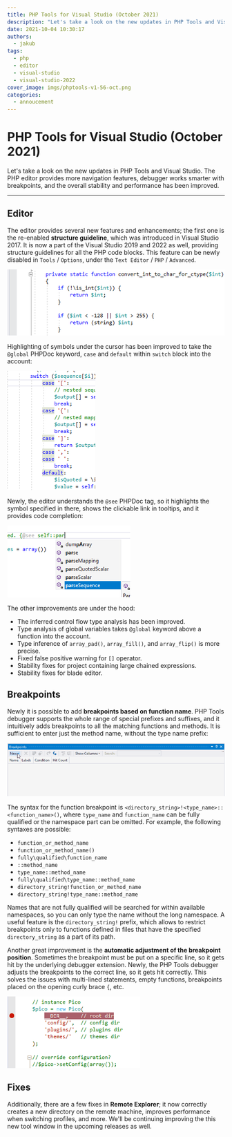 ```yaml
---
title: PHP Tools for Visual Studio (October 2021)
description: "Let's take a look on the new updates in PHP Tools and Visual Studio."
date: 2021-10-04 10:30:17
authors:
  - jakub
tags:
  - php
  - editor
  - visual-studio
  - visual-studio-2022
cover_image: imgs/phptools-v1-56-oct.png
categories:
  - annoucement
---
```


# PHP Tools for Visual Studio (October 2021)

Let's take a look on the new updates in PHP Tools and Visual Studio. The PHP editor provides more navigation features, debugger works smarter with breakpoints, and the overall stability and performance has been improved.

<!-- more -->

---

## Editor

The editor provides several new features and enhancements; the first one is the re-enabled **structure guideline**, which was introduced in Visual Studio 2017. It is now a part of the Visual Studio 2019 and 2022 as well, providing structure guidelines for all the PHP code blocks. This feature can be newly disabled in `Tools` / `Options`, under the `Text Editor` / `PHP` / `Advanced`.

![structure guidelines](imgs/guidelines-vs-php.png)

Highlighting of symbols under the cursor has been improved to take the `@global` PHPDoc keyword, `case` and `default` within `switch` block into the account:

![highlight case and default](imgs/highlight-case.png)

Newly, the editor understands the `@see` PHPDoc tag, so it highlights the symbol specified in there, shows the clickable link in tooltips, and it provides code completion:

![completion after @see PHPDoc](imgs/completion-after-see-phpdoc.png)

The other improvements are under the hood:

- The inferred control flow type analysis has been improved.
- Type analysis of global variables takes `@global` keyword above a function into the account.
- Type inference of `array_pad()`, `array_fill()`, and `array_flip()` is more precise.
- Fixed false positive warning for `[]` operator.
- Stability fixes for project containing large chained expressions.
- Stability fixes for blade editor.

## Breakpoints

Newly it is possible to add **breakpoints based on function name**. PHP Tools debugger supports the whole range of special prefixes and suffixes, and it intuitively adds breakpoints to all the matching functions and methods. It is sufficient to enter just the method name, without the type name prefix:

![Image description](imgs/vs-php-function-breakpoint.gif)

The syntax for the function breakpoint is `<directory_string>!<type_name>::<function_name>()`, where `type_name` and `function_name` can be fully qualified or the namespace part can be omitted. For example, the following syntaxes are possible:

- `function_or_method_name`
- `function_or_method_name()`
- `fully\qualified\function_name`
- `::method_name`
- `type_name::method_name`
- `fully\qualified\type_name::method_name`
- `directory_string!function_or_method_name`
- `directory_string!type_name::method_name`

Names that are not fully qualified will be searched for within available namespaces, so you can only type the name without the long namespace. A useful feature is the `directory_string!` prefix, which allows to restrict breakpoints only to functions defined in files that have the specified `directory_string` as a part of its path.

Another great improvement is the **automatic adjustment of the breakpoint position**. Sometimes the breakpoint must be put on a specific line, so it gets hit by the underlying debugger extension. Newly, the PHP Tools debugger adjusts the breakpoints to the correct line, so it gets hit correctly. This solves the issues with multi-lined statements, empty functions, breakpoints placed on the opening curly brace `{`, etc.

![breakpoint position adjusted](imgs/vs-php-breakpoint-position-override.gif)

## Fixes

Additionally, there are a few fixes in **Remote Explorer**; it now correctly creates a new directory on the remote machine, improves performance when switching profiles, and more. We'll be continuing improving the this new tool window in the upcoming releases as well.



